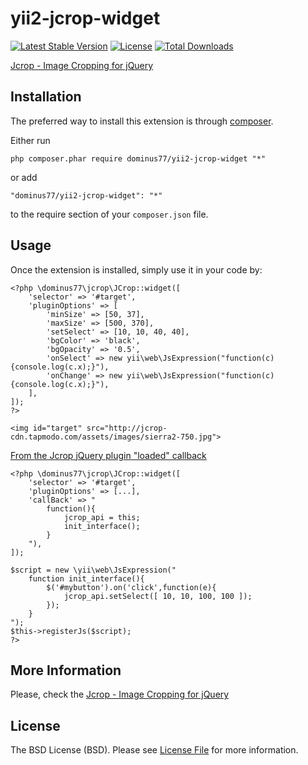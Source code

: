 # yii2-jcrop-widget

[![Latest Stable Version](https://poser.pugx.org/dominus77/yii2-jcrop-widget/v/stable)](https://packagist.org/packages/dominus77/yii2-jcrop-widget)
[![License](https://poser.pugx.org/dominus77/yii2-jcrop-widget/license)](https://github.com/Dominus77/yii2-jcrop-widget/blob/master/LICENSE.md)
[![Total Downloads](https://poser.pugx.org/dominus77/yii2-jcrop-widget/downloads)](https://packagist.org/packages/dominus77/yii2-jcrop-widget)

[Jcrop - Image Cropping for jQuery](http://beta.jcrop.org)

## Installation

The preferred way to install this extension is through [composer](http://getcomposer.org/download/).

Either run

```
php composer.phar require dominus77/yii2-jcrop-widget "*"
```

or add

```
"dominus77/yii2-jcrop-widget": "*"
```

to the require section of your `composer.json` file.

## Usage

Once the extension is installed, simply use it in your code by:

```
<?php \dominus77\jcrop\JCrop::widget([
    'selector' => '#target',
    'pluginOptions' => [
        'minSize' => [50, 37],
        'maxSize' => [500, 370],
        'setSelect' => [10, 10, 40, 40],
        'bgColor' => 'black',
        'bgOpacity' => '0.5',
        'onSelect' => new yii\web\JsExpression("function(c){console.log(c.x);}"),
        'onChange' => new yii\web\JsExpression("function(c){console.log(c.x);}"),
    ],
]);
?>

<img id="target" src="http://jcrop-cdn.tapmodo.com/assets/images/sierra2-750.jpg">
```

[From the Jcrop jQuery plugin "loaded" callback](http://beta.jcrop.org/doc/api.html)
```
<?php \dominus77\jcrop\JCrop::widget([
    'selector' => '#target',
    'pluginOptions' => [...],
    'callBack' => "
        function(){
            jcrop_api = this;
            init_interface();
        }
    "),
]);

$script = new \yii\web\JsExpression("
    function init_interface(){
        $('#mybutton').on('click',function(e){
            jcrop_api.setSelect([ 10, 10, 100, 100 ]);
        });
    }
");
$this->registerJs($script);
?>
```

## More Information
Please, check the [Jcrop - Image Cropping for jQuery](http://beta.jcrop.org)

## License
The BSD License (BSD). Please see [License File](https://github.com/Dominus77/yii2-jcrop-widget/blob/master/LICENSE.md) for more information.
